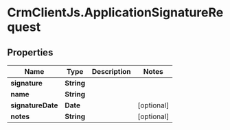 # CrmClientJs.ApplicationSignatureRequest

## Properties

Name | Type | Description | Notes
------------ | ------------- | ------------- | -------------
**signature** | **String** |  | 
**name** | **String** |  | 
**signatureDate** | **Date** |  | [optional] 
**notes** | **String** |  | [optional] 


